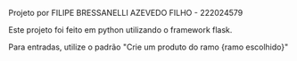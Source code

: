 Projeto por FILIPE BRESSANELLI AZEVEDO FILHO - 222024579

Este projeto foi feito em python utilizando o framework flask.

Para entradas, utilize o padrão "Crie um produto do ramo {ramo escolhido}"
